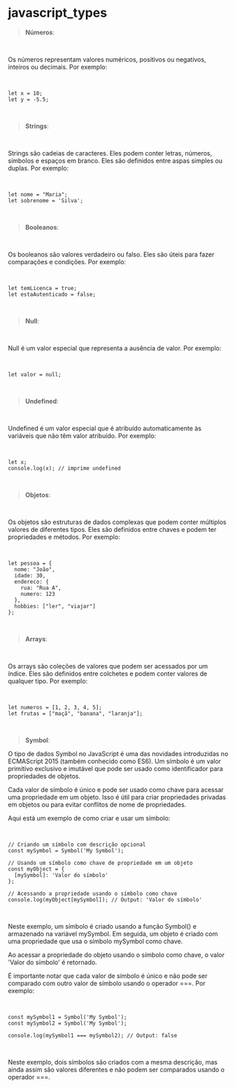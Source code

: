 # **javascript_types**

> **Números**:

<br/>

Os números representam valores numéricos, positivos ou negativos, inteiros ou decimais. Por exemplo:

<br/>

```
let x = 10;
let y = -5.5;
```

<br/>

> **Strings**:

<br/>

Strings são cadeias de caracteres. Eles podem conter letras, números, símbolos e espaços em branco. Eles são definidos entre aspas simples ou duplas. Por exemplo:

<br/>

```
let nome = "Maria";
let sobrenome = 'Silva';
```

<br/>

> **Booleanos**:

<br/>

Os booleanos são valores verdadeiro ou falso. Eles são úteis para fazer comparações e condições. Por exemplo:

<br/>

```
let temLicenca = true;
let estaAutenticado = false;
```

<br/>

> **Null**:

<br/>

Null é um valor especial que representa a ausência de valor. Por exemplo:

<br/>

```
let valor = null;
```

<br/>

> **Undefined**:

<br/>

Undefined é um valor especial que é atribuído automaticamente às variáveis que não têm valor atribuído. Por exemplo:

<br/>

```
let x;
console.log(x); // imprime undefined
```

<br/>

> **Objetos**:

<br/>

Os objetos são estruturas de dados complexas que podem conter múltiplos valores de diferentes tipos. Eles são definidos entre chaves e podem ter propriedades e métodos. Por exemplo:

<br/>

```
let pessoa = {
  nome: "João",
  idade: 30,
  endereco: {
    rua: "Rua A",
    numero: 123
  },
  hobbies: ["ler", "viajar"]
};
```

<br/>

> **Arrays**:

<br/>

Os arrays são coleções de valores que podem ser acessados por um índice. Eles são definidos entre colchetes e podem conter valores de qualquer tipo. Por exemplo:

<br/>

```
let numeros = [1, 2, 3, 4, 5];
let frutas = ["maçã", "banana", "laranja"];
```

<br/>

> **Symbol**:

O tipo de dados Symbol no JavaScript é uma das novidades introduzidas no ECMAScript 2015 (também conhecido como ES6). Um símbolo é um valor primitivo exclusivo e imutável que pode ser usado como identificador para propriedades de objetos.

Cada valor de símbolo é único e pode ser usado como chave para acessar uma propriedade em um objeto. Isso é útil para criar propriedades privadas em objetos ou para evitar conflitos de nome de propriedades.

Aqui está um exemplo de como criar e usar um símbolo:

<br/>

```
// Criando um símbolo com descrição opcional
const mySymbol = Symbol('My Symbol');

// Usando um símbolo como chave de propriedade em um objeto
const myObject = {
  [mySymbol]: 'Valor do símbolo'
};

// Acessando a propriedade usando o símbolo como chave
console.log(myObject[mySymbol]); // Output: 'Valor do símbolo'
```

<br/>

Neste exemplo, um símbolo é criado usando a função Symbol() e armazenado na variável mySymbol. Em seguida, um objeto é criado com uma propriedade que usa o símbolo mySymbol como chave.

Ao acessar a propriedade do objeto usando o símbolo como chave, o valor 'Valor do símbolo' é retornado.

É importante notar que cada valor de símbolo é único e não pode ser comparado com outro valor de símbolo usando o operador ===. Por exemplo:

<br/>

```
const mySymbol1 = Symbol('My Symbol');
const mySymbol2 = Symbol('My Symbol');

console.log(mySymbol1 === mySymbol2); // Output: false
```

<br/>

Neste exemplo, dois símbolos são criados com a mesma descrição, mas ainda assim são valores diferentes e não podem ser comparados usando o operador ===.
